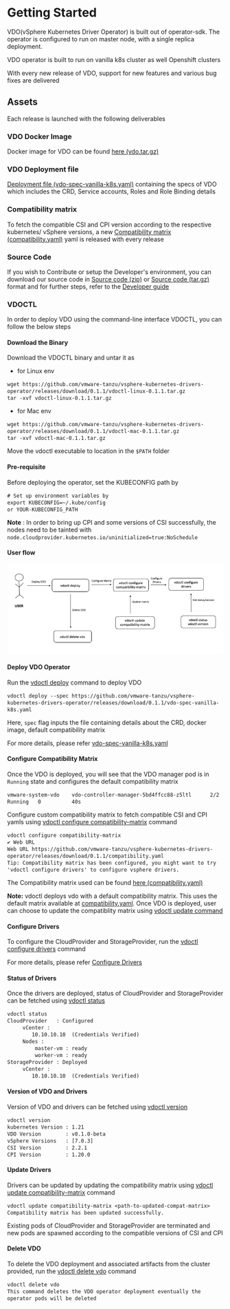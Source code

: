 # Getting Started

VDO(vSphere Kubernetes Driver Operator) is built out of operator-sdk.
The operator is configured to run on master node, with a single replica deployment.

VDO operator is built to run on vanilla k8s cluster as well Openshift clusters

With every new release of VDO, support for new features and various bug fixes are delivered

## Assets

Each release is launched with the following deliverables

### VDO Docker Image

Docker image for VDO can be found [here (vdo.tar.gz)](https://github.com/vmware-tanzu/vsphere-kubernetes-drivers-operator/releases/) 

### VDO Deployment file

[Deployment file (vdo-spec-vanilla-k8s.yaml)](https://github.com/vmware-tanzu/vsphere-kubernetes-drivers-operator/releases/) containing the specs of VDO which includes the CRD, Service accounts, Roles and Role Binding details 

### Compatibility matrix

To fetch the compatible CSI and CPI version according to the respective kubernetes/ vSphere versions, a new [Compatibility matrix (compatibility.yaml)](https://github.com/vmware-tanzu/vsphere-kubernetes-drivers-operator/releases/) yaml is released with every release 

### Source Code 

If you wish to Contribute or setup the Developer's environment, you can download our source code in [Source code (zip)](https://github.com/vmware-tanzu/vsphere-kubernetes-drivers-operator/releases/) or [Source code (tar.gz)](https://github.com/vmware-tanzu/vsphere-kubernetes-drivers-operator/releases/) format and for further steps, refer to the [Developer guide](../developer-guide.md)  

### VDOCTL

In order to deploy VDO using the command-line interface VDOCTL, you can follow the below steps 

#### Download the Binary

Download the VDOCTL binary and untar it as

- for Linux env
```shell
wget https://github.com/vmware-tanzu/vsphere-kubernetes-drivers-operator/releases/download/0.1.1/vdoctl-linux-0.1.1.tar.gz
tar -xvf vdoctl-linux-0.1.1.tar.gz
```

- for Mac env
```shell
wget https://github.com/vmware-tanzu/vsphere-kubernetes-drivers-operator/releases/download/0.1.1/vdoctl-mac-0.1.1.tar.gz
tar -xvf vdoctl-mac-0.1.1.tar.gz
```

Move the vdoctl executable to location in the `$PATH` folder

#### Pre-requisite

Before deploying the operator, set the KUBECONFIG path by
```shell
# Set up environment variables by
export KUBECONFIG=~/.kube/config
or YOUR-KUBECONFIG_PATH
```

**Note** : In order to bring up CPI and some versions of CSI successfully, the nodes need to be tainted with
`node.cloudprovider.kubernetes.io/uninitialized=true:NoSchedule`

#### User flow

![VDO user flow](../images/vdo-user-flow.png)

#### Deploy VDO Operator

Run the [vdoctl deploy](../vdoctl/vdoctl_deploy.md) command to deploy VDO 

```shell
vdoctl deploy --spec https://github.com/vmware-tanzu/vsphere-kubernetes-drivers-operator/releases/download/0.1.1/vdo-spec-vanilla-k8s.yaml
```
Here, `spec` flag inputs the file containing details about the CRD, docker image, default compatibility matrix

For more details, please refer [vdo-spec-vanilla-k8s.yaml](https://github.com/vmware-tanzu/vsphere-kubernetes-drivers-operator/releases/)


#### Configure Compatibility Matrix

Once the VDO is deployed, you will see that the VDO manager pod is in `Running` state and configures the default compatibility matrix
```shell
vmware-system-vdo    vdo-controller-manager-5bd4ffcc88-z5ltl      2/2     Running   0          40s
```

Configure custom compatibility matrix to fetch compatible CSI and CPI yamls using [vdoctl configure compatibility-matrix](../vdoctl/vdoctl_configure_compatibility-matrix.md) command

```shell
vdoctl configure compatibility-matrix
✔ Web URL
Web URL https://github.com/vmware-tanzu/vsphere-kubernetes-drivers-operator/releases/download/0.1.1/compatibility.yaml
Tip: Compatibility matrix has been configured, you might want to try 'vdoctl configure drivers' to configure vsphere drivers.
```
The Compatibility matrix used can be found [here (compatibility.yaml)](https://github.com/vmware-tanzu/vsphere-kubernetes-drivers-operator/releases/)

**Note:** vdoctl deploys vdo with a default compatibility matrix. This uses the default matrix available at [compatibility.yaml](https://github.com/vmware-tanzu/vsphere-kubernetes-drivers-operator/releases/). Once VDO is deployed, user can choose to update the compatiblity matrix using [vdoctl update command](../vdoctl/vdoctl_update_compatibility-matrix.md)

#### Configure Drivers

To configure the CloudProvider and StorageProvider, run the [vdoctl configure drivers](../vdoctl/vdoctl_configure_drivers.md) command

For more details, please refer [Configure Drivers](configure_drivers.md)


#### Status of Drivers

Once the drivers are deployed, status of CloudProvider and StorageProvider can be fetched using [vdoctl status](../vdoctl/vdoctl_status.md)

```shell
vdoctl status 
CloudProvider   : Configured
	 vCenter : 
		10.10.10.10  (Credentials Verified)
	 Nodes : 
		 master-vm : ready 
		 worker-vm : ready 
StorageProvider : Deployed
	 vCenter : 
		10.10.10.10  (Credentials Verified)
```

#### Version of VDO and Drivers

Version of VDO and drivers can be fetched using [vdoctl version](../vdoctl/vdoctl_version.md)

```shell
vdoctl version
kubernetes Version : 1.21
VDO Version        : v0.1.0-beta
vSphere Versions   : [7.0.3]
CSI Version        : 2.2.1
CPI Version        : 1.20.0
```

#### Update Drivers

Drivers can be updated by updating the compatibility matrix using [vdoctl update compatibility-matrix](../vdoctl/vdoctl_update_compatibility-matrix.md) command

```shell
vdoctl update compatibility-matrix <path-to-updated-compat-matrix>
Compatibility matrix has been updated successfully.
```
Existing pods of CloudProvider and StorageProvider are terminated and new pods are spawned according to the compatible versions of CSI and CPI 


#### Delete VDO

To delete the VDO deployment and associated artifacts from the cluster provided, run the [vdoctl delete vdo](../vdoctl/vdoctl_delete.md) command

```shell
vdoctl delete vdo
This command deletes the VDO operator deployment eventually the operator pods will be deleted
```
